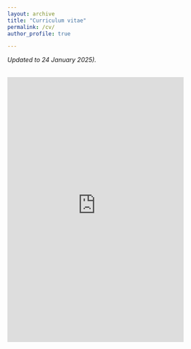 ```yaml
---
layout: archive
title: "Curriculum vitae"
permalink: /cv/
author_profile: true

---
```



_Updated to 24 January 2025)._


<br/>

<embed src="https://gerbenzaagsma.github.io/files/Zaagsma-CV-20250124.pdf" type="application/pdf" width="400px" height="600px" />

